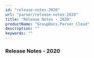 ```yaml
---
id: "release-notes-2020"
url: "parser/release-notes-2020"
title: "Release Notes - 2020"
productName: "GroupDocs.Parser Cloud"
description: ""
keywords: ""
---
```


### Release Notes - 2020 ###



